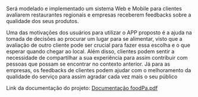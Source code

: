 Será modelado e implementado um sistema Web e Mobile para clientes avaliarem restaurantes regionais e empresas receberem feedbacks sobre a qualidade dos seus produtos.

Uma das motivações dos usuários para utilizar o APP proposto é a ajuda na tomada de decisões ao procurar um lugar para se alimentar, visto que a avaliação de outro cliente pode ser crucial para fazer essa escolha e o que esperar quando chegar ao local. Além disso, clientes podem sentir a necessidade de compartilhar a sua experiência para assim contribuir com pessoas que possam se encontrar no contexto anterior. Já para as empresas, os feedbacks de clientes podem ajudar com o melhoramento da qualidade do serviço para assim agradar cada vez mais o seu público

Link da documentação do projeto:
[Documentação foodPa.pdf](https://github.com/mariavianadev/Projeto-foodPa/files/13614273/Documentacao.foodPa.pdf)
